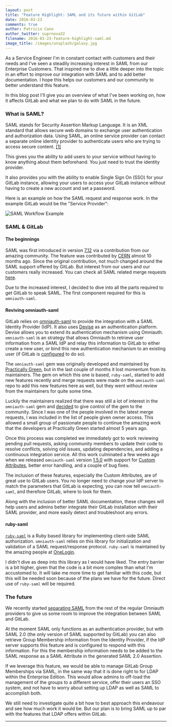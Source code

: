 ```yaml
---
layout: post
title: "Feature Highlight: SAML and its future within GitLab"
date: 2016-03-23
comments: true
author: Patricio Cano
author_twitter: suprnova32
filename: 2016-03-23-feature-highlight-saml.md
image_title: /images/unsplash/galaxy.jpg
---
```


As a Service Engineer I'm in constant contact with customers and their needs and I've
seen a steadily increasing interest in SAML from our Enterprise Customers. That inspired
me to dive a little deeper into the topic in an effort to improve our integration with
SAML and to add better documentation. I hope this helps our customers and our
community to better understand this feature.

In this blog post I'll give you an overview of what I've been working on, how it
affects GitLab and what we plan to do with SAML in the future.

<!-- more -->

### What is SAML?

SAML stands for Security Assertion Markup Language. It is an XML standard that
allows secure web domains to exchange user authentication and authorization data.
Using SAML, an online service provider can contact a separate online identity
provider to authenticate users who are trying to access secure content.
[[1]](https://developers.google.com/google-apps/sso/saml_reference_implementation)

This gives you the ability to add users to your service without having to know
anything about them beforehand. You just need to trust the identity provider.

It also provides you with the ability to enable Single Sign On (SSO) for your
GitLab instance, allowing your users to access your GitLab instance without
having to create a new account and set a password.

Here is an example on how the SAML request and response work. In the example
GitLab would be the "Service Provider":

![SAML Workflow Example](/images/saml_workflow_vertical.gif)

### SAML & GitLab

#### The beginnings

SAML was first introduced in version [7.12](https://gitlab.com/gitlab-org/gitlab-ce/merge_requests/722/diffs)
via a contribution from our amazing community. The feature was contributed by [CERN](http://home.cern/)
almost 10 months ago. Since the original contribution, not much changed around the
SAML support offered by GitLab. But interest from our users and our customers really
increased. You can check all SAML related merge requests
[here](https://gitlab.com/gitlab-org/gitlab-ce/merge_requests?utf8=%E2%9C%93&issue_search=saml&state=merged&scope=all&assignee_id=&author_id=&milestone_id=&label_id=).

Due to the increased interest, I decided to dive into all the parts required to
get GitLab to speak SAML. The first component required for this is `omniauth-saml`.

#### Reviving omniauth-saml

GitLab relies on [omniauth-saml](https://github.com/omniauth/omniauth-saml) to
provide the integration with a SAML Identity Provider (IdP). It also uses
[Devise](https://github.com/plataformatec/devise) as an authentication platform.
Devise allows you to extend its authentication mechanism using Omniauth.
`omniauth-saml` is an strategy that allows Omniauth to retrieve user information
from a SAML IdP and relay this information to GitLab to either create a new user,
or bind this new authentication mechanism to an existing user (if GitLab is
[configured](http://doc.gitlab.com/ce/integration/saml.html) to do so).

The `omniauth-saml` gem was originally developed and maintained by
[Practically Green](http://www.wespire.com/), but in the last couple of months
it lost momentum from its maintainers.
The gem on which this one is based, `ruby-saml`, started to add new features
recently and merge requests were made on the `omniauth-saml` repo to add this
new features here as well, but they went without review from the maintainers
for quite some time.

Luckily the maintainers realized that there was still a lot of interest in the
`omniauth-saml` gem and [decided](https://github.com/omniauth/omniauth-saml/issues/67)
to give control of the gem to the community. Since I was one of the people
involved in the latest merge requests, I was included in the list of people
given owner access. This allowed a small group of passionate people to continue
the amazing work that the developers at Practically Green started almost 5
years ago.

Once this process was completed we immediately got to work reviewing pending pull
requests, asking community members to update their code to resolve conflicts,
solving old issues, updating dependencies, and adding a continuous integration
service. All this work culminated a few weeks ago when we released `omniauth-saml`
version [1.5.0](https://github.com/omniauth/omniauth-saml/blob/master/CHANGELOG.md#150-2016-02-25)
with support for [Custom Attributes](http://doc.gitlab.com/ce/integration/saml.html#attribute_statements),
better error handling, and a couple of bug fixes.

The inclusion of these features, especially the Custom Attributes, are of great
use to GitLab users. You no longer need to change your IdP server to match the
parameters that GitLab is expecting, you can now tell `omniauth-saml`, and therefore
GitLab, where to look for them.

Along with the inclusion of better SAML documentation, these changes will help
users and admins better integrate their GitLab installation with their SAML provider,
and more easily detect and troubleshoot any errors.

#### ruby-saml

[`ruby-saml`](https://github.com/onelogin/ruby-saml) is a Ruby based library for
implementing client-side SAML authorization. `omniauth-saml` relies on this library
for initialization and validation of a SAML request/response protocol. `ruby-saml`
is maintained by the amazing people at [OneLogin](https://www.onelogin.com/).

I didn't dive as deep into this library as I would have liked. The entry barrier
is a bit higher, given that the code is a bit more complex than what I'm accustomed
to. It will take me more time to get familiar with this code, but this will be
needed soon because of the plans we have for the future. Direct use of `ruby-saml`
will be required.

### The future

We recently started [separating SAML](https://gitlab.com/gitlab-org/gitlab-ce/merge_requests/2882/)
from the rest of the regular Omniauth providers to give us some room to improve
the integration between SAML and GitLab.

At the moment SAML only functions as an authentication provider, but with SAML 2.0
(the only version of SAML supported by GitLab) you can also retrieve Group Membership
information from the Identity Provider, if the IdP server supports this feature
and is configured to respond with this information. For this the membership
information needs to be added to the SAML response as a SAML Attribute in
the generated SAML 2.0 Assertion.

If we leverage this feature, we would be able to manage GitLab Group Memberships
via SAML, in the same way that it is done right to for LDAP within the Enterprise
Edition. This would allow admins to off-load the management of the groups to a
different service, offer their users an SSO system, and not have to worry about
setting up LDAP as well as SAML to accomplish both.

We still need to investigate quite a bit how to best approach this endeavour and
see how much work it would be. But our plan is to bring SAML up to par with the
features that LDAP offers within GitLab.

---


